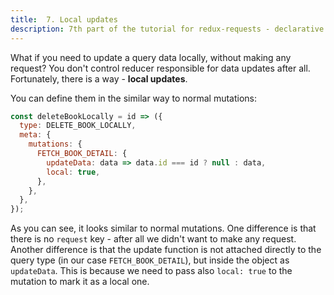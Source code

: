 ```yaml
---
title:  7. Local updates
description: 7th part of the tutorial for redux-requests - declarative AJAX requests and automatic network state management for Redux
---
```


What if you need to update a query data locally, without making any request? You
don't control reducer responsible for data updates after all. Fortunately, there is a way - **local updates**.

You can define them in the similar way to normal mutations:
```js
const deleteBookLocally = id => ({
  type: DELETE_BOOK_LOCALLY,
  meta: {
    mutations: {
      FETCH_BOOK_DETAIL: {
        updateData: data => data.id === id ? null : data,
        local: true,
      },
    },
  },
});
```
As you can see, it looks similar to normal mutations. One difference is that there
is no `request` key - after all we didn't want to make any request. Another difference is
that the update function is not attached directly to the query type (in our case `FETCH_BOOK_DETAIL`),
but inside the object as `updateData`. This is because we need to pass also `local: true`
to the mutation to mark it as a local one.
